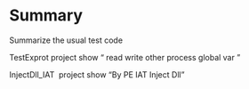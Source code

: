 # Summary
Summarize the usual test code

TestExprot project show “ read write other process global var ” 

InjectDll_IAT  project show “By PE IAT Inject Dll” 
